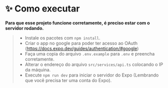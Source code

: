# **✨ Como executar**

**Para que esse projeto funcione corretamente, é preciso estar com o servidor rodando.**

>- Instale os pacotes com `npm install`.
>- Criar o app no google para poder ter acesso ao OAuth (<https://docs.expo.dev/guides/authentication/#google>)
>- Faça uma copia do arquivo `.env.example` para `.env` e preencha corretamente.
>- Alterar o endereço do arquivo `src/services/api.ts` colocando o IP da máquina.
>- Execute `npm run dev` para iniciar o servidor do Expo (Lembrando que você precisa ter uma conta do Expo).
